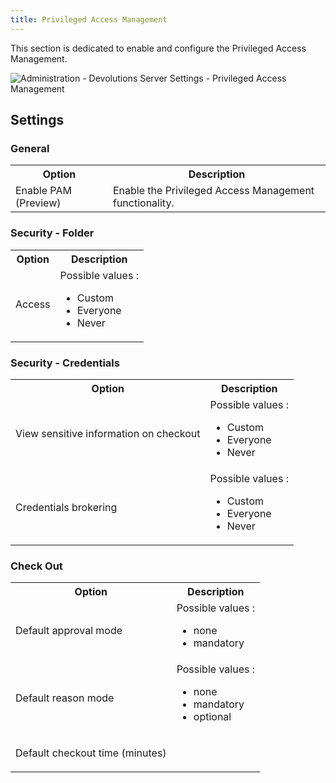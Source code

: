 ```yaml
---
title: Privileged Access Management
---
```

This section is dedicated to enable and configure the Privileged Access Management.  

![Administration - Devolutions Server Settings - Privileged Access Management](/img/en/server/ServerOp8047.png) 

## Settings 
### General 
<table>
	<tr>
		<th>
Option 
		</th>
		<th>
Description 
		</th>
	</tr>
	<tr>
		<td>
Enable PAM (Preview) 
		</td>
		<td>
Enable the Privileged Access Management functionality. 
		</td>
	</tr>
</table>

### Security - Folder 
<table>
	<tr>
		<th>
Option 
		</th>
		<th>
Description 
		</th>
	</tr>
	<tr>
		<td>
Access 
		</td>
		<td>
Possible values :  

* Custom 
* Everyone 
* Never 
		</td>
	</tr>
</table>

### Security - Credentials 
<table>
	<tr>
		<th>
Option 
		</th>
		<th>
Description 
		</th>
	</tr>
	<tr>
		<td>
View sensitive information on checkout 
		</td>
		<td>
Possible values :  

* Custom 
* Everyone 
* Never 
		</td>
	</tr>
	<tr>
		<td>
Credentials brokering 
		</td>
		<td>
Possible values :  

* Custom 
* Everyone 
* Never 
		</td>
	</tr>
</table>


### Check Out 
<table>
	<tr>
		<th>
Option 
		</th>
		<th>
Description 
		</th>
	</tr>
	<tr>
		<td>
Default approval mode 
		</td>
		<td>
Possible values :  

* none 
* mandatory 
		</td>
	</tr>
	<tr>
		<td>
Default reason mode 
		</td>
		<td>
Possible values :  

* none 
* mandatory 
* optional 
		</td>
	</tr>
	<tr>
		<td>
Default checkout time (minutes) 
		</td>
		<td>
		</td>
	</tr>
</table>


